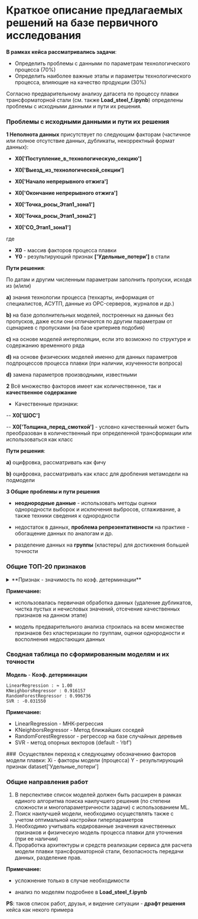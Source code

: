 # Краткое описание предлагаемых решений на базе первичного исследования

**В рамках кейса рассматривались задачи**:
- Определить проблемы с данными по параметрам технологического процесса (70%)
- Определить наиболее важные этапы и параметры технологического процесса, влияющие на
качество продукции (30%)

Согласно предварительному анализу датасета по процессу плавки трансформаторной стали (см. также **Load_steel_f.ipynb**) определены проблемы с исходными данными и пути их решения.

### **Проблемы с исходными данными и пути их решения**

**1 Неполнота данных** присутствует по следующим факторам (частичное или полное отсутствие данных, дубликаты, некорректный формат данных):
- **X0['Поступление_в_технологическую_секцию']**
- **X0['Выезд_из_технологической_секции']**

- **X0['Начало непрерывного отжига']**
- **X0['Окончание непрерывного отжига']**

- **X0['Точка_росы_Этап1_зона1']**
- **X0['Точка_росы_Этап1_зона2']**
- **X0['CO_Этап1_зона1']**

где
- **X0** - массив факторов процесса плавки
- **Y0** - результирующий признак **['Удельные_потери']** в стали

**Пути решения**:

По датам и другим численным параметрам заполнить пропуски, исходя из (и/или) 

**a)** знания технологии процесса (техкарты, информация от специалистов, АСУТП, данные из OPC-серверов, журналов и др.)

**b)** на базе дополнительных моделей, построенных на данных без пропусков, даже если они отличаются по другим параметрам от сценариев с пропусками (на базе критериев подобия)

**c)** на основе моделей интерполяции, если это возможно по структуре и содержанию временного ряда

**d)** на основе физических моделей именно для данных параметров подпроцессов процесса плавки (при наличии, изученности вопроса) 

**d)** замена параметров производными, известными


**2** Всё множество факторов имеет как количественное, так и **качественное содержание**

- Качественные признаки:

-- **X0['ШОС']**

-- **X0['Толщина_перед_смоткой']** - условно качественный может быть преобразован в количественный при определенной трансформации или использоваться как класс

**Пути решения**:

**a)** оцифровка, рассматривать как фичу

**b)** оцифровка, рассматривать как класс для дробления метамодели на подмодели


**3 Общие проблемы и пути решения**

- **неоднородные данные** - использовать методы оценки однородности выборок и исключения выбросов, сглаживание, а также техники сведения к однородности

- недостаток в данных, **проблема репрезентативности** на практике - обогащение данных по аналогам и др.

- разделение данных на **группы** (кластеры) для достижения большей точности


### **Общие ТОП-20 признаков**

<details>
  
<summary>**Признак - значимость по коэф. детерминации** </summary>

<ul>
<li>Удельные_потери	- 1.000000</li>
<li>Средние_магнитные_потери -	0.797610</ul>
<li>F	- 0.488820</ul>
<li>Al	- 0.472760</ul>
<li>Коэффициент_свойств_стали	- 0.447074</ul>
<li>Cr	- 0.386131</ul>
<li>Азот_среднее	- 0.370441</ul>
<li>Азот_начало	- 0.274943</ul>
<li>Азот_конец	- 0.273847</ul>
<li>Толщина_МС	- 0.260606</ul>
<li>Si	- 0.221579</ul>
<li>C	- 0.207444</ul>
<li>Углерод_конец	- 0.201244</ul>
<li>Углерод_среднее	- 0.183379</ul>
<li>Sn	- 0.177957</ul>
<li>Датчик_механических_свойств	- 0.175156</ul>
<li>Кислород_начало	- 0.153553</ul>
<li>T_Этап1_зона4	- 0.148593</ul>
<li>H2_Этап4_зона1	- 0.146318</ul>
<li>T_Этап1_зона5	- 0.140490</ul>

</ul>

</details>


**Примечание:** 

- использовалась первичная обработка данных (удаление дубликатов, чистка пустых и нечисловых значений, отсечение качественных признаков на данном этапе)

- модель предварительного анализа строилась на всем множестве признаков без кластеризации по группам, оценки однородности и восполнения недостающих данных

### **Сводная таблица по сформированным моделям и их точности**

**Модель** - **Коэф. детерминации**
```
LinearRegression : ≈ 1.00
KNeighborsRegressor : 0.916157
RandomForestRegressor : 0.996736
SVR : -0.031550
```

**Примечание:** 
- LinearRegression - МНК-регрессия
- KNeighborsRegressor - Метод ближайших соседей
- RandomForestRegressor - регрессор на базе случайных деревьев
- SVR - метод опорных векторов (default - ’rbf’)

### 
Осуществлен переход к следующему обозначению факторов модели плавки:
Xi - факторы модели (процесса)
Y - результирующий признак dataset['Удельные_потери'] 


### **Общие направления работ**

1. В перспективе список моделей должен быть расширен в рамках единого алгоритма поиска наилучшего решения (по степени сложности и многопараметричности задачи) с использованием ML. 
2. Поиск наилучшей модели, необходимо осуществлять также с учетом оптимальной настройки гиперпараметров
3. Необходимо учитывать кодированные значения качественных признаков и физическую модель процесса плавки для уточнения (при ее наличии)
4. Проработка архитектуры и средств реализации сервиса для расчета модели плавки трансформаторной стали, безопасность передачи данных, разделение прав.

**Примечание:** 

- усложнение только в случае необходимости

- анализ по моделям подробнее в **Load_steel_f.ipynb**


**PS**: таков список работ, друзья, и видение ситуации - **драфт решения** кейса как некого примера
